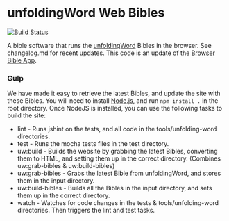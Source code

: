 # unfoldingWord Web Bibles #
[![Build Status](https://travis-ci.org/unfoldingWord-dev/uw-web.svg?branch=develop)](https://travis-ci.org/unfoldingWord-dev/uw-web)

A bible software that runs the [unfoldingWord](http://unfoldingword.org) Bibles in the browser. See changelog.md for recent updates.  This code is an update of the [Browser Bible App](https://github.com/digitalbiblesociety/browserbible).

### Gulp ##

We have made it easy to retrieve the latest Bibles, and update the site with these Bibles.  You will need to install [Node.js](http://nodejs.org/download/), and run `npm install .` in the root directory.  Once NodeJS is installed, you can use the following tasks to build the site:

- lint             - Runs jshint on the tests, and all code in the tools/unfolding-word directories.
- test             - Runs the mocha tests files in the test directory.
- uw:build         - Builds the website by grabbing the latest Bibles, converting them to HTML, and setting them up in the correct directory. (Combines uw:grab-bibles & uw:build-bibles)
- uw:grab-bibles   - Grabs the latest Bible from unfoldingWord, and stores them in the input directory.
- uw:build-bibles  - Builds all the Bibles in the input directory, and sets them up in the correct directory.
- watch            - Watches for code changes in the tests & tools/unfolding-word directories.  Then triggers the lint and test tasks.
